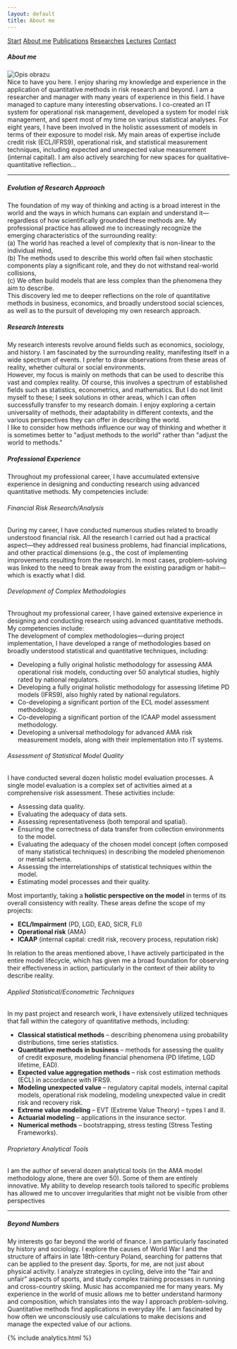 ```yaml
---
layout: default
title: About me
---
```

<div id="myMenu">
  <a href="/" class="menu-option">Start</a>
  <a href="/about" class="menu-option">About me</a>
  <a href="/publications" class="menu-option">Publications</a>
  <a href="/researches" class="menu-option">Researches</a>
  <a href="/conferences" class="menu-option">Lectures</a>
  <a href="/contact" class="menu-option">Contact</a>
</div>

<div class="square"></div>
<div class="square1"></div>
<div class="square2"></div>
<div class="square-big"></div>


##### About me

<!-- Dodajemy pozycjonowany obraz -->
<div class="positioned-image">
  <img src="/assets/images/Maciej Buczak - zdjęcie CV.jpg" alt="Opis obrazu">
</div>
Nice to have you here. I enjoy sharing my knowledge and experience in the application of quantitative methods in risk research and beyond. I am a researcher and manager with many years of experience in this field. I have managed to capture many interesting observations. I co-created an IT system for operational risk management, developed a system for model risk management, and spent most of my time on various statistical analyses. For eight years, I have been involved in the holistic assessment of models in terms of their exposure to model risk.  
My main areas of expertise include credit risk (ECL/IFRS9), operational risk, and statistical measurement techniques, including expected and unexpected value measurement (internal capital). I am also actively searching for new spaces for qualitative-quantitative reflection...

<hr>

##### Evolution of Research Approach
The foundation of my way of thinking and acting is a broad interest in the world and the ways in which humans can explain and understand it—regardless of how scientifically grounded these methods are. My professional practice has allowed me to increasingly recognize the emerging characteristics of the surrounding reality:  
(a) The world has reached a level of complexity that is non-linear to the individual mind,  
(b) The methods used to describe this world often fail when stochastic components play a significant role, and they do not withstand real-world collisions,  
(c) We often build models that are less complex than the phenomena they aim to describe.  
This discovery led me to deeper reflections on the role of quantitative methods in business, economics, and broadly understood social sciences, as well as to the pursuit of developing my own research approach.

##### Research Interests
My research interests revolve around fields such as economics, sociology, and history. I am fascinated by the surrounding reality, manifesting itself in a wide spectrum of events. I prefer to draw observations from these areas of reality, whether cultural or social environments.  
However, my focus is mainly on methods that can be used to describe this vast and complex reality. Of course, this involves a spectrum of established fields such as statistics, econometrics, and mathematics. But I do not limit myself to these; I seek solutions in other areas, which I can often successfully transfer to my research domain. I enjoy exploring a certain universality of methods, their adaptability in different contexts, and the various perspectives they can offer in describing the world.  
I like to consider how methods influence our way of thinking and whether it is sometimes better to "adjust methods to the world" rather than "adjust the world to methods."

##### Professional Experience
Throughout my professional career, I have accumulated extensive experience in designing and conducting research using advanced quantitative methods. My competencies include:

###### Financial Risk Research/Analysis
During my career, I have conducted numerous studies related to broadly understood financial risk. All the research I carried out had a practical aspect—they addressed real business problems, had financial implications, and other practical dimensions (e.g., the cost of implementing improvements resulting from the research).
In most cases, problem-solving was linked to the need to break away from the existing paradigm or habit—which is exactly what I did.

###### Development of Complex Methodologies
Throughout my professional career, I have gained extensive experience in designing and conducting research using advanced quantitative methods. My competencies include:  
The development of complex methodologies—during project implementation, I have developed a range of methodologies based on broadly understood statistical and quantitative techniques, including:  
- Developing a fully original holistic methodology for assessing AMA operational risk models, conducting over 50 analytical studies, highly rated by national regulators.  
- Developing a fully original holistic methodology for assessing lifetime PD models (IFRS9), also highly rated by national regulators.  
- Co-developing a significant portion of the ECL model assessment methodology.  
- Co-developing a significant portion of the ICAAP model assessment methodology.  
- Developing a universal methodology for advanced AMA risk measurement models, along with their implementation into IT systems. 

###### Assessment of Statistical Model Quality
I have conducted several dozen holistic model evaluation processes. A single model evaluation is a complex set of activities aimed at a comprehensive risk assessment. These activities include:  
- Assessing data quality.  
- Evaluating the adequacy of data sets.  
- Assessing representativeness (both temporal and spatial).  
- Ensuring the correctness of data transfer from collection environments to the model.  
- Evaluating the adequacy of the chosen model concept (often composed of many statistical techniques) in describing the modeled phenomenon or mental schema.  
- Assessing the interrelationships of statistical techniques within the model.  
- Estimating model processes and their quality.  

Most importantly, taking a **holistic perspective on the model** in terms of its overall consistency with reality. These areas define the scope of my projects:
- **ECL/Impairment** (PD, LGD, EAD, SICR, FLI)  
- **Operational risk** (AMA)  
- **ICAAP** (internal capital: credit risk, recovery process, reputation risk)  

In relation to the areas mentioned above, I have actively participated in the entire model lifecycle, which has given me a broad foundation for observing their effectiveness in action, particularly in the context of their ability to describe reality.

###### Applied Statistical/Econometric Techniques
In my past project and research work, I have extensively utilized techniques that fall within the category of quantitative methods, including:
- **Classical statistical methods** – describing phenomena using probability distributions, time series statistics.  
- **Quantitative methods in business** – methods for assessing the quality of credit exposure, modeling financial phenomena (PD lifetime, LGD lifetime, EAD).  
- **Expected value aggregation methods** – risk cost estimation methods (ECL) in accordance with IFRS9.  
- **Modeling unexpected value** – regulatory capital models, internal capital models, operational risk modeling, modeling unexpected value in credit risk and recovery risk.  
- **Extreme value modeling** – EVT (Extreme Value Theory) – types I and II.  
- **Actuarial modeling** – applications in the insurance sector.  
- **Numerical methods** – bootstrapping, stress testing (Stress Testing Frameworks).  

###### Proprietary Analytical Tools
I am the author of several dozen analytical tools (in the AMA model methodology alone, there are over 50). Some of them are entirely innovative. My ability to develop research tools tailored to specific problems has allowed me to uncover irregularities that might not be visible from other perspectives

<hr>

##### Beyond Numbers
My interests go far beyond the world of finance. I am particularly fascinated by history and sociology. I explore the causes of World War I and the structure of affairs in late 18th-century Poland, searching for patterns that can be applied to the present day. Sports, for me, are not just about physical activity. I analyze strategies in cycling, delve into the "fair and unfair" aspects of sports, and study complex training processes in running and cross-country skiing. Music has accompanied me for many years. My experience in the world of music allows me to better understand harmony and composition, which translates into the way I approach problem-solving. Quantitative methods find applications in everyday life. I am fascinated by how often we unconsciously use calculations to make decisions and manage the expected value of our actions.

{% include analytics.html %}
